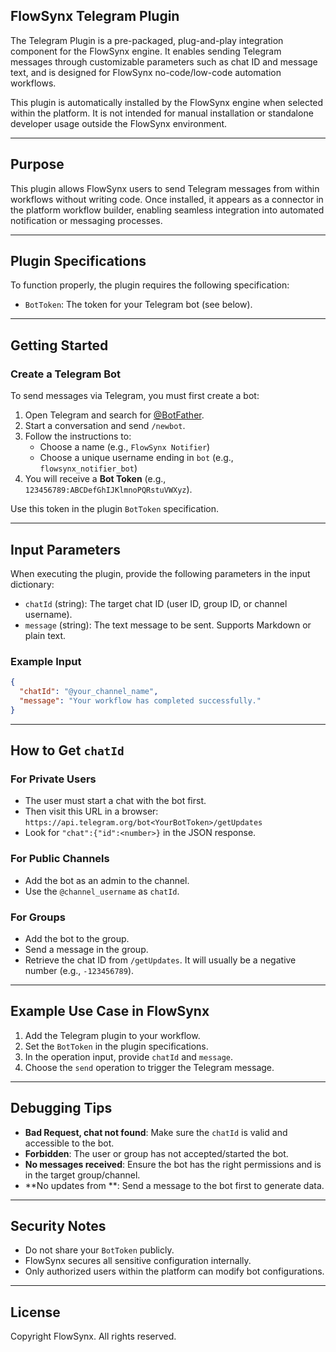 ## FlowSynx Telegram Plugin

The Telegram Plugin is a pre-packaged, plug-and-play integration component for the FlowSynx engine. It enables sending Telegram messages through customizable parameters such as chat ID and message text, and is designed for FlowSynx no-code/low-code automation workflows.

This plugin is automatically installed by the FlowSynx engine when selected within the platform. It is not intended for manual installation or standalone developer usage outside the FlowSynx environment.

---

## Purpose

This plugin allows FlowSynx users to send Telegram messages from within workflows without writing code. Once installed, it appears as a connector in the platform workflow builder, enabling seamless integration into automated notification or messaging processes.

---

## Plugin Specifications

To function properly, the plugin requires the following specification:

- `BotToken`: The token for your Telegram bot (see below).

---

## Getting Started

### Create a Telegram Bot

To send messages via Telegram, you must first create a bot:

1. Open Telegram and search for [@BotFather](https://t.me/BotFather).
2. Start a conversation and send `/newbot`.
3. Follow the instructions to:
   - Choose a name (e.g., `FlowSynx Notifier`)
   - Choose a unique username ending in `bot` (e.g., `flowsynx_notifier_bot`)
4. You will receive a **Bot Token** (e.g., `123456789:ABCDefGhIJKlmnoPQRstuVWXyz`).

Use this token in the plugin `BotToken` specification.

---

## Input Parameters

When executing the plugin, provide the following parameters in the input dictionary:

- `chatId` (string): The target chat ID (user ID, group ID, or channel username).
- `message` (string): The text message to be sent. Supports Markdown or plain text.

### Example Input

```json
{
  "chatId": "@your_channel_name",
  "message": "Your workflow has completed successfully."
}
```

---

## How to Get `chatId`

### For Private Users

- The user must start a chat with the bot first.
- Then visit this URL in a browser: `https://api.telegram.org/bot<YourBotToken>/getUpdates`
- Look for `"chat":{"id":<number>}` in the JSON response.

### For Public Channels

- Add the bot as an admin to the channel.
- Use the `@channel_username` as `chatId`.

### For Groups

- Add the bot to the group.
- Send a message in the group.
- Retrieve the chat ID from `/getUpdates`. It will usually be a negative number (e.g., `-123456789`).

---

## Example Use Case in FlowSynx

1. Add the Telegram plugin to your workflow.
2. Set the `BotToken` in the plugin specifications.
3. In the operation input, provide `chatId` and `message`.
4. Choose the `send` operation to trigger the Telegram message.

---

## Debugging Tips

- **Bad Request, chat not found**: Make sure the `chatId` is valid and accessible to the bot.
- **Forbidden**: The user or group has not accepted/started the bot.
- **No messages received**: Ensure the bot has the right permissions and is in the target group/channel.
- **No updates from **: Send a message to the bot first to generate data.

---

## Security Notes

- Do not share your `BotToken` publicly.
- FlowSynx secures all sensitive configuration internally.
- Only authorized users within the platform can modify bot configurations.

---

## License

Copyright FlowSynx. All rights reserved.